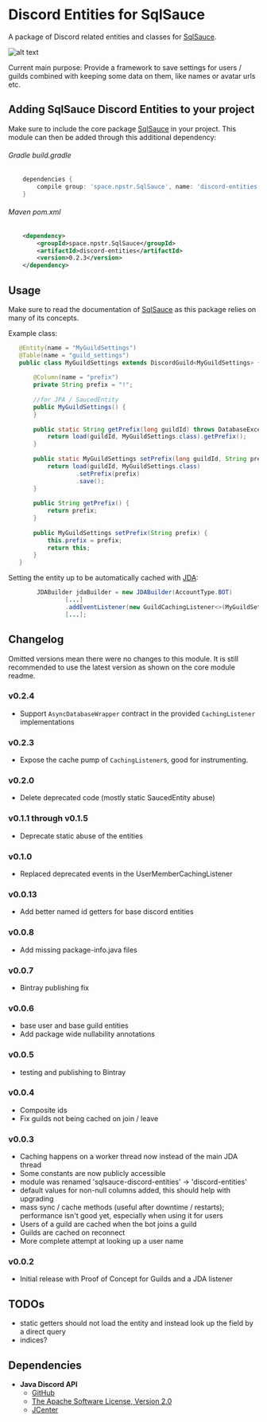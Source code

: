 # Discord Entities for SqlSauce

A package of Discord related entities and classes for [SqlSauce](https://github.com/napstr/SqlSauce).

![alt text](https://i.imgur.com/FgnBhVR.gif "Discord API robo mech stuff gif")

Current main purpose: Provide a framework to save settings for users / guilds combined with keeping some data on them,
like names or avatar urls etc.


## Adding SqlSauce Discord Entities to your project

Make sure to include the core package [SqlSauce](https://github.com/napstr/SqlSauce) in your project.
This module can then be added through this additional dependency:

###### Gradle build.gradle
```groovy
    dependencies {
        compile group: 'space.npstr.SqlSauce', name: 'discord-entities', version: '0.2.3'
    }
```

###### Maven pom.xml
```xml
    <dependency>
        <groupId>space.npstr.SqlSauce</groupId>
        <artifactId>discord-entities</artifactId>
        <version>0.2.3</version>
    </dependency>
```


## Usage

Make sure to read the documentation of [SqlSauce](https://github.com/napstr/SqlSauce) as this package relies on many of its concepts.

Example class:

```java
   @Entity(name = "MyGuildSettings")
   @Table(name = "guild_settings")
   public class MyGuildSettings extends DiscordGuild<MyGuildSettings> {
   
       @Column(name = "prefix")
       private String prefix = "!";
   
       //for JPA / SaucedEntity
       public MyGuildSettings() {
       }
   
       public static String getPrefix(long guildId) throws DatabaseException {
           return load(guildId, MyGuildSettings.class).getPrefix();
       }
   
       public static MyGuildSettings setPrefix(long guildId, String prefix) throws DatabaseException {
           return load(guildId, MyGuildSettings.class)
                   .setPrefix(prefix)
                   .save();
       }
   
       public String getPrefix() {
           return prefix;
       }
   
       public MyGuildSettings setPrefix(String prefix) {
           this.prefix = prefix;
           return this;
       }
   }
```

Setting the entity up to be automatically cached with [JDA](https://github.com/DV8FromTheWorld/JDA):

```java
        JDABuilder jdaBuilder = new JDABuilder(AccountType.BOT)
                [...]
                .addEventListener(new GuildCachingListener<>(MyGuildSettings.class))
                [...];
```


## Changelog
Omitted versions mean there were no changes to this module. It is still recommended to use the latest
version as shown on the core module readme.

### v0.2.4
- Support `AsyncDatabaseWrapper` contract in the provided `CachingListener` implementations

### v0.2.3
- Expose the cache pump of `CachingListener`s, good for instrumenting.

### v0.2.0
- Delete deprecated code (mostly static SaucedEntity abuse)

### v0.1.1 through v0.1.5
- Deprecate static abuse of the entities

### v0.1.0
- Replaced deprecated events in the UserMemberCachingListener

### v0.0.13
- Add better named id getters for base discord entities

### v0.0.8
- Add missing package-info.java files

### v0.0.7
- Bintray publishing fix

### v0.0.6
- base user and base guild entities
- Add package wide nullability annotations

### v0.0.5
- testing and publishing to Bintray 

### v0.0.4
- Composite ids
- Fix guilds not being cached on join / leave

### v0.0.3
- Caching happens on a worker thread now instead of the main JDA thread
- Some constants are now publicly accessible
- module was renamed 'sqlsauce-discord-entities' -> 'discord-entities'
- default values for non-null columns added, this should help with upgrading
- mass sync / cache methods (useful after downtime / restarts); performance isn't good yet, especially when using it for users
- Users of a guild are cached when the bot joins a guild
- Guilds are cached on reconnect
- More complete attempt at looking up a user name


### v0.0.2
- Initial release with Proof of Concept for Guilds and a JDA listener


## TODOs

- static getters should not load the entity and instead look up the field by a direct query
- indices?


## Dependencies

- **Java Discord API**
  - [GitHub](https://github.com/DV8FromTheWorld/JDA)
  - [The Apache Software License, Version 2.0](http://www.apache.org/licenses/LICENSE-2.0.txt)
  - [JCenter](https://bintray.com/dv8fromtheworld/maven/JDA)
